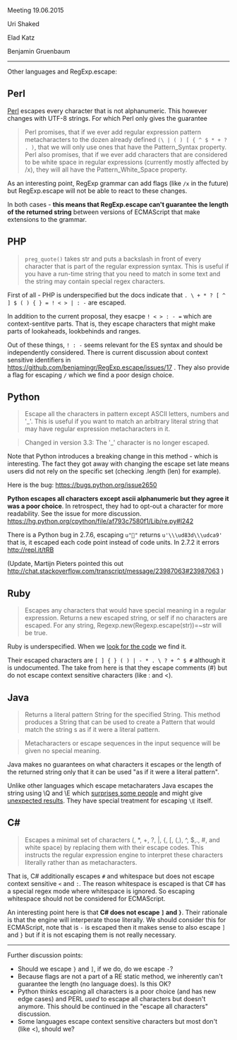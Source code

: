 Meeting 19.06.2015 

Uri Shaked

Elad Katz

Benjamin Gruenbaum

----------

Other languages and RegExp.escape:

## Perl

[Perl](http://perldoc.perl.org/functions/quotemeta.html) escapes every character that is not alphanumeric. This however changes with UTF-8 strings. For which Perl only gives the guarantee

> Perl promises, that if we ever add regular expression pattern metacharacters to the dozen already defined `(\ | ( ) [ { ^ $ * + ? . )`, that we will only use ones that have the Pattern_Syntax property. Perl also promises, that if we ever add characters that are considered to be white space in regular expressions (currently mostly affected by /x), they will all have the Pattern_White_Space property.

As an interesting point, RegExp grammar can add flags (like `/x` in the future) but RegExp.escape will not be able to react to these changes.

In both cases - **this means that RegExp.escape can't guarantee the length of the returned string** between versions of ECMAScript that make extensions to the grammar. 

## PHP

> `preg_quote()` takes str and puts a backslash in front of every character that is part of the regular expression syntax. This is useful if you have a run-time string that you need to match in some text and the string may contain special regex characters.

First of all - PHP is underspecified but the docs indicate that `. \ + * ? [ ^ ] $ ( ) { } = ! < > | : -` are escaped. 

In addition to the current proposal, they esacpe `! < > : - =` which are context-sentitve parts. That is, they escape characters that might make parts of lookaheads, lookbehinds and ranges. 

Out of these things, `! : -` seems relevant for the ES syntax and should be independently considered. There is current discussion about context sensitive identifiers in https://github.com/benjamingr/RegExp.escape/issues/17 . They also provide a flag for escaping `/` which we find a poor design choice.

## Python

> Escape all the characters in pattern except ASCII letters, numbers and '_'. This is useful if you want to match an arbitrary literal string that may have regular expression metacharacters in it.

> Changed in version 3.3: The '_' character is no longer escaped.

Note that Python introduces a breaking change in this method - which is interesting. The fact they got away with changing the escape set late means users did not rely on the specific set (checking .length (len) for example). 

Here is the bug: https://bugs.python.org/issue2650

**Python escapes all characters except ascii alphanumeric but they agree it was a poor choice**. In retrospect, they had to opt-out a character for more readability. See the issue for more discussion. https://hg.python.org/cpython/file/af793c7580f1/Lib/re.py#l242

There is a Python bug in 2.7.6, escaping `u"💩"` returns `u'\\\ud83d\\\udca9'` that is, it escaped each code point instead of code units. In 2.7.2 it errors http://repl.it/tRB

(Update, Martijn Pieters pointed this out http://chat.stackoverflow.com/transcript/message/23987063#23987063 ) 

## Ruby

> Escapes any characters that would have special meaning in a regular expression. Returns a new escaped string, or self if no characters are escaped. For any string, Regexp.new(Regexp.escape(str))=~str will be true.

Ruby is underspecified. When we [look for the code](https://github.com/ruby/ruby/blob/bbf440c90b036c733729b1a5c996978ac2adaa9d/re.c#L3107-L3141) we find it.

Their escaped characters are `[ ] { } ( ) | - * . \ ? + ^ $ #` although it is undocumented. The take from here is that they escape comments (#) but do not escape context sensitive characters (like : and <).

## Java

> Returns a literal pattern String for the specified String.
This method produces a String that can be used to create a Pattern that would match the string s as if it were a literal pattern.

> Metacharacters or escape sequences in the input sequence will be given no special meaning.

Java makes no guarantees on what characters it escapes or the length of the returned string only that it can be used "as if it were a literal pattern".

Unlike other languages which escape metacharaters Java escapes the string using \Q and \E which [surprises some people](http://stackoverflow.com/questions/60160/how-to-escape-text-for-regular-expression-in-java#comment19964625_60161) and might give [unexpected results](http://stackoverflow.com/questions/60160/how-to-escape-text-for-regular-expression-in-java#comment29661195_60161). They have special treatment for escaping `\E` itself.

## C#

> Escapes a minimal set of characters (\, *, +, ?, |, {, [, (,), ^, $,., #, and white space) by replacing them with their escape codes. This instructs the regular expression engine to interpret these characters literally rather than as metacharacters.

That is, C# additionally escapes `#` and whitespace but does not escape context sensitive `<` and `:`. The reason whitespace is escaped is that C# has a special regex mode where whitespace is ignored. So escaping whitespace should not be considered for ECMAScript.

An interesting point here is that **C# does not escape `]` and `}`**. Their rationale is that the engine will interperate those literally. We should consider this for ECMAScript, note that is `-` is escaped then it makes sense to also escape `]` and `}` but if it is not escaping them is not really necessary. 

------

Further discussion points:

 - Should we escape `}` and `]`, if we do, do we escape `-`?
 - Because flags are not a part of a RE static method, we inherently can't guarantee the length (no language does). Is this OK?
 - Python thinks escaping all characters is a poor choice (and has new edge cases) and PERL _used_ to escape all characters but doesn't anymore. This should be continued in the "escape all characters" discussion.
 - Some languages escape context sensitive characters but most don't (like <), should we?



